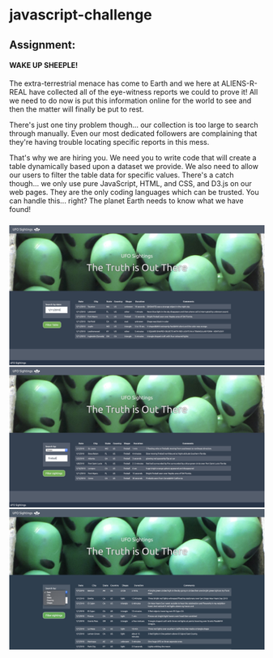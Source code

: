 # javascript-challenge
## Assignment:
#### WAKE UP SHEEPLE!
The extra-terrestrial menace has come to Earth and we here at ALIENS-R-REAL have collected all of the eye-witness reports we could to prove it! All we need to do now is put this information online for the world to see and then the matter will finally be put to rest.

There's just one tiny problem though... our collection is too large to search through manually. Even our most dedicated followers are complaining that they're having trouble locating specific reports in this mess.

That's why we are hiring you. We need you to write code that will create a table dynamically based upon a dataset we provide. We also need to allow our users to filter the table data for specific values. There's a catch though... we only use pure JavaScript, HTML, and CSS, and D3.js on our web pages. They are the only coding languages which can be trusted.
You can handle this... right? The planet Earth needs to know what we have found!

### 

![level 1 screenshot](screenshots/ufo_finder_l1.jpg)
![level 2 screenshot](screenshots/ufo_finder_l2.jpg)
![level 2 filter screenshot](screenshots/ufo_finder_l2_filter.jpg)
